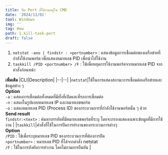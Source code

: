 ```yaml
---
title: ปิด Port ที่ใช้งานอยู่ใน CMD
date: '2024/11/01'
tool: Windows
img: ''
tag: How
path: 1.kill-task-port
draft: false
---
```


1. `netstat -ano | findstr : <portnumber>` : แสดงข้อมูลการเชื่อมต่อของเครือข่ายที่กำลังใช้งานพอร์ต เพื่อแสดงหมายเลข PID เพื่อนำไปใช้งาน
2. `taskkill /PID <portnumber> /F` : ใช้เพื่อหยุดการใช้งานพอร์ตจากหมายเลข PID จากคำสั่งก่อนหน้า

**เพิ่มเติม**
|CLI|Description|
|--|--|
|`netstat`|ใช้ในการแสดงสถานะการเชื่อมต่อเครือข่ายและข้อมูลต่าง ๆ <br> **Option**<br> `-a` : แสดงการเชื่อมต่อทั้งหมดที่มีทั้งที่เปิดและที่รอการเชื่อมต่อ <br> `-n` :  แสดงในรูปแบบหมายเลข IP และหมายเลขพอร์ต <br> `-o` : แสดงหมายเลข PID (Process ID) ของกระบวนการที่กำลังใช้งานพอร์ตนั้น ๆ ด้วย <br> **Send result** <br>  `findstr:<text>` : ค้นหาบรรทัดที่มีหมายเลขพอร์ตที่ระบุ โดยจะกรองแสดงเฉพาะข้อมูลที่มีการใช้งาน |
|`taskkill`|คำสั่งที่ใช้ในการปิดการทำงานของกระบวนการต่างๆ <br> **Option**<br> `/PID` : ใช้เพื่อระบุหมายเลข PID   ของกระบวนการที่ต้องการปิด<br> `<portnumber>` : หมายเลข PID ที่ได้จากคำสั่ง netstat <br> `/F` : ใช้ในการบังคับการทำงาน โดยไม่ถามการยืนยัน |

